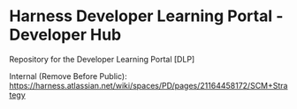 # Harness Developer Learning Portal - Developer Hub
Repository for the Developer Learning Portal [DLP]

Internal (Remove Before Public): https://harness.atlassian.net/wiki/spaces/PD/pages/21164458172/SCM+Strategy
